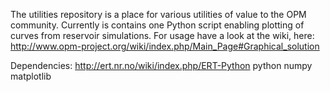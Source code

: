 The utilities repository is a place for various utilities of value to the OPM community. Currently is contains one Python script enabling plotting of curves from reservoir simulations. For usage have a look at the wiki, here: http://www.opm-project.org/wiki/index.php/Main_Page#Graphical_solution

Dependencies: http://ert.nr.no/wiki/index.php/ERT-Python python numpy matplotlib
